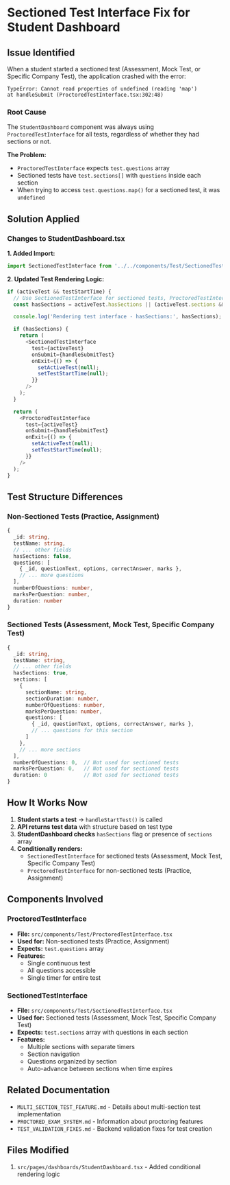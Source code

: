 # Sectioned Test Interface Fix for Student Dashboard

## Issue Identified

When a student started a sectioned test (Assessment, Mock Test, or Specific Company Test), the application crashed with the error:

```
TypeError: Cannot read properties of undefined (reading 'map')
at handleSubmit (ProctoredTestInterface.tsx:302:48)
```

### Root Cause

The `StudentDashboard` component was always using `ProctoredTestInterface` for all tests, regardless of whether they had sections or not.

**The Problem:**
- `ProctoredTestInterface` expects `test.questions` array
- Sectioned tests have `test.sections[]` with `questions` inside each section
- When trying to access `test.questions.map()` for a sectioned test, it was `undefined`

## Solution Applied

### Changes to StudentDashboard.tsx

**1. Added Import:**
```typescript
import SectionedTestInterface from '../../components/Test/SectionedTestInterface';
```

**2. Updated Test Rendering Logic:**
```typescript
if (activeTest && testStartTime) {
  // Use SectionedTestInterface for sectioned tests, ProctoredTestInterface for others
  const hasSections = activeTest.hasSections || (activeTest.sections && activeTest.sections.length > 0);

  console.log('Rendering test interface - hasSections:', hasSections);

  if (hasSections) {
    return (
      <SectionedTestInterface
        test={activeTest}
        onSubmit={handleSubmitTest}
        onExit={() => {
          setActiveTest(null);
          setTestStartTime(null);
        }}
      />
    );
  }

  return (
    <ProctoredTestInterface
      test={activeTest}
      onSubmit={handleSubmitTest}
      onExit={() => {
        setActiveTest(null);
        setTestStartTime(null);
      }}
    />
  );
}
```

## Test Structure Differences

### Non-Sectioned Tests (Practice, Assignment)
```typescript
{
  _id: string,
  testName: string,
  // ... other fields
  hasSections: false,
  questions: [
    { _id, questionText, options, correctAnswer, marks },
    // ... more questions
  ],
  numberOfQuestions: number,
  marksPerQuestion: number,
  duration: number
}
```

### Sectioned Tests (Assessment, Mock Test, Specific Company Test)
```typescript
{
  _id: string,
  testName: string,
  // ... other fields
  hasSections: true,
  sections: [
    {
      sectionName: string,
      sectionDuration: number,
      numberOfQuestions: number,
      marksPerQuestion: number,
      questions: [
        { _id, questionText, options, correctAnswer, marks },
        // ... questions for this section
      ]
    },
    // ... more sections
  ],
  numberOfQuestions: 0,  // Not used for sectioned tests
  marksPerQuestion: 0,   // Not used for sectioned tests
  duration: 0            // Not used for sectioned tests
}
```

## How It Works Now

1. **Student starts a test** → `handleStartTest()` is called
2. **API returns test data** with structure based on test type
3. **StudentDashboard checks** `hasSections` flag or presence of `sections` array
4. **Conditionally renders:**
   - `SectionedTestInterface` for sectioned tests (Assessment, Mock Test, Specific Company Test)
   - `ProctoredTestInterface` for non-sectioned tests (Practice, Assignment)

## Components Involved

### ProctoredTestInterface
- **File:** `src/components/Test/ProctoredTestInterface.tsx`
- **Used for:** Non-sectioned tests (Practice, Assignment)
- **Expects:** `test.questions` array
- **Features:**
  - Single continuous test
  - All questions accessible
  - Single timer for entire test

### SectionedTestInterface
- **File:** `src/components/Test/SectionedTestInterface.tsx`
- **Used for:** Sectioned tests (Assessment, Mock Test, Specific Company Test)
- **Expects:** `test.sections` array with questions in each section
- **Features:**
  - Multiple sections with separate timers
  - Section navigation
  - Questions organized by section
  - Auto-advance between sections when time expires

## Related Documentation

- `MULTI_SECTION_TEST_FEATURE.md` - Details about multi-section test implementation
- `PROCTORED_EXAM_SYSTEM.md` - Information about proctoring features
- `TEST_VALIDATION_FIXES.md` - Backend validation fixes for test creation

## Files Modified

1. `src/pages/dashboards/StudentDashboard.tsx` - Added conditional rendering logic
